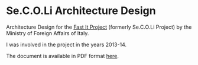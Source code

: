 # Se.C.O.Li Architecture Design

Architecture Design for the [Fast It Project](https://serviziconsolari.esteri.it/) (formerly Se.C.O.Li Project) by the Ministry of Foreign Affairs of Italy.

I was involved in the project in the years 2013-14.

The document is available in PDF format [here](secoli-architecture-design.pdf).
